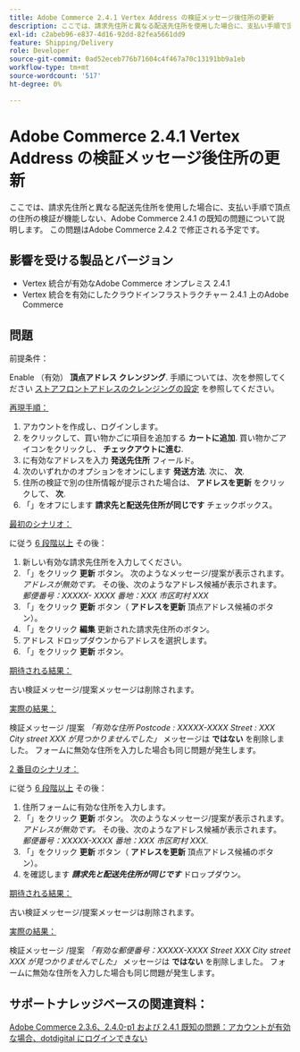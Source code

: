 ```yaml
---
title: Adobe Commerce 2.4.1 Vertex Address の検証メッセージ後住所の更新
description: ここでは、請求先住所と異なる配送先住所を使用した場合に、支払い手順で頂点の住所の検証が機能しない、Adobe Commerce 2.4.1 の既知の問題について説明します。 この問題はAdobe Commerce 2.4.2 で修正される予定です。
exl-id: c2abeb96-e837-4d16-92dd-82fea5661dd9
feature: Shipping/Delivery
role: Developer
source-git-commit: 0ad52eceb776b71604c4f467a70c13191bb9a1eb
workflow-type: tm+mt
source-wordcount: '517'
ht-degree: 0%

---
```


# Adobe Commerce 2.4.1 Vertex Address の検証メッセージ後住所の更新

ここでは、請求先住所と異なる配送先住所を使用した場合に、支払い手順で頂点の住所の検証が機能しない、Adobe Commerce 2.4.1 の既知の問題について説明します。 この問題はAdobe Commerce 2.4.2 で修正される予定です。

## 影響を受ける製品とバージョン

* Vertex 統合が有効なAdobe Commerce オンプレミス 2.4.1
* Vertex 統合を有効にしたクラウドインフラストラクチャー 2.4.1 上のAdobe Commerce

## 問題

前提条件：

Enable （有効） **頂点アドレス クレンジング**. 手順については、次を参照してください [ストアフロントアドレスのクレンジングの設定](https://experienceleague.adobe.com/docs/commerce-knowledge-base/kb/troubleshooting/miscellaneous/vertex-address-cleansing-different-addresses-not-allowed.html) を参照してください。

<u>再現手順：</u>

1. アカウントを作成し、ログインします。
1. をクリックして、買い物かごに項目を追加する **カートに追加**. 買い物かごアイコンをクリックし、 **チェックアウトに進む**.
1. に有効なアドレスを入力 **発送先住所** フィールド。
1. 次のいずれかのオプションをオンにします **発送方法**. 次に、 **次**.
1. 住所の検証で別の住所情報が提示された場合は、 **アドレスを更新** をクリックして、 **次**.
1. 「」をオフにします **請求先と配送先住所が同じです** チェックボックス。

<u>最初のシナリオ：</u>

に従う [6 段階以上](/help/troubleshooting/miscellaneous/magento-2-4-1-vertex-address-validation-message-post-address-update.md#first_sixth) その後：

1. 新しい有効な請求先住所を入力してください。
1. 「」をクリック **更新** ボタン。 次のようなメッセージ/提案が表示されます。 *アドレスが無効です。* その後、次のようなアドレス候補が表示されます。 *郵便番号：XXXXX- XXXX 番地：XXX 市区町村 XXX*
1. 「」をクリック **更新** ボタン（ **アドレスを更新** 頂点アドレス候補のボタン）。
1. 「」をクリック **編集** 更新された請求先住所のボタン。
1. アドレス ドロップダウンからアドレスを選択します。
1. 「」をクリック **更新** ボタン。

<u>期待される結果：</u>

古い検証メッセージ/提案メッセージは削除されます。

<u>実際の結果：</u>

検証メッセージ /提案 *「有効な住所 Postcode : XXXXX-XXXX Street : XXX City street XXX が見つかりませんでした」* メッセージは **ではない** を削除しました。 フォームに無効な住所を入力した場合も同じ問題が発生します。

<u>2 番目のシナリオ：</u>

に従う [6 段階以上](/help/troubleshooting/miscellaneous/magento-2-4-1-vertex-address-validation-message-post-address-update.md#first_sixth) その後：

1. 住所フォームに有効な住所を入力します。
1. 「」をクリック **更新** ボタン。 次のようなメッセージ/提案が表示されます。 *アドレスが無効です。* その後、次のようなアドレス候補が表示されます。 *郵便番号：XXXXX-XXXX 番地：XXX 市区町村 XXX*.
1. 「」をクリック **更新** ボタン（ **アドレスを更新** 頂点アドレス候補のボタン）。
1. を確認します ***請求先と配送先住所が同じです*** ドロップダウン。

<u>期待される結果：</u>

古い検証メッセージ/提案メッセージは削除されます。

<u>実際の結果：</u>

検証メッセージ /提案 *「有効な郵便番号：XXXXX-XXXX Street XXX City street XXX が見つかりませんでした」* メッセージは **ではない** を削除しました。 フォームに無効な住所を入力した場合も同じ問題が発生します。

## サポートナレッジベースの関連資料：

[Adobe Commerce 2.3.6、2.4.0-p1 および 2.4.1 既知の問題：アカウントが有効な場合、dotdigital にログインできない](/help/troubleshooting/miscellaneous/magento-2-3-6-2-4-0-p1-2-4-1-known-issue-dotdigital-login.md)
